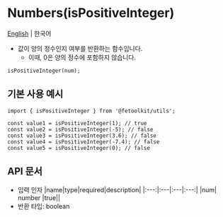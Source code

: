 # Numbers(isPositiveInteger)

[English](./isPositiveInteger.md) | 한국어

- 값이 양의 정수인지 여부를 반환하는 함수입니다.
  - 이때, 0은 양의 정수에 포함하지 않습니다.

```tsx
isPositiveInteger(num);
```

## 기본 사용 예시

```tsx
import { isPositiveInteger } from '@fetoolkit/utils';

const value1 = isPositiveInteger(1); // true
const value2 = isPositiveInteger(-5); // false
const value3 = isPositiveInteger(3.6); // false
const value4 = isPositiveInteger(-7.4); // false
const value5 = isPositiveInteger(0); // false
```

## API 문서

- 입력 인자
  |name|type|required|description|
  |:---:|:---|:---|:---:|
  |num| number |true||
- 반환 타입: boolean
